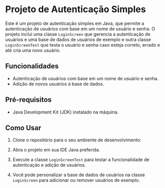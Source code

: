 # Projeto de Autenticação Simples

Este é um projeto de autenticação simples em Java, que permite a autenticação de usuários com base em um nome de usuário e senha. O projeto inclui uma classe `LoginScreen` que gerencia a autenticação de usuários e uma base de dados de usuários de exemplo e outra classe `LoginScreenTest` que testa o usuário e senha caso esteja correto, errado e até cria uma novo usuário.

## Funcionalidades

- Autenticação de usuários com base em um nome de usuário e senha.
- Adição de novos usuários à base de dados.

## Pré-requisitos

- Java Development Kit (JDK) instalado na máquina.

## Como Usar

1. Clone o repositório para o seu ambiente de desenvolvimento:

2. Abra o projeto em sua IDE Java preferida.

3. Execute a classe `LoginScreenTest` para testar a funcionalidade de autenticação e adição de usuários.

4. Você pode personalizar a base de dados de usuários na classe `LoginScreen` para adicionar ou remover usuários de exemplo.


